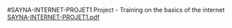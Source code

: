 #SAYNA-INTERNET-PROJET1
Project - Training on the basics of the internet
[SAYNA-INTERNET-PROJET1.pdf](https://github.com/Jenna-Wendy/SAYNA-INTERNET-PROJET1/files/11125139/SAYNA-INTERNET-PROJET1.pdf)

